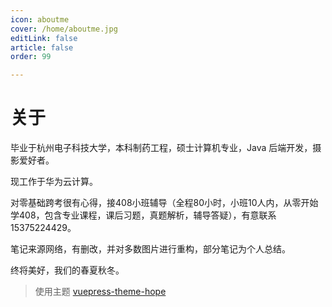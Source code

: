 ```yaml
---
icon: aboutme
cover: /home/aboutme.jpg
editLink: false
article: false
order: 99

---
```


# 关于

毕业于杭州电子科技大学，本科制药工程，硕士计算机专业，Java 后端开发，摄影爱好者。

现工作于华为云计算。

对零基础跨考很有心得，接408小班辅导（全程80小时，小班10人内，从零开始学408，包含专业课程，课后习题，真题解析，辅导答疑），有意联系15375224429。

笔记来源网络，有删改，并对多数图片进行重构，部分笔记为个人总结。

终将美好，我们的春夏秋冬。

> 使用主题 [vuepress-theme-hope](https://github.com/vuepress-theme-hope/vuepress-theme-hope)
